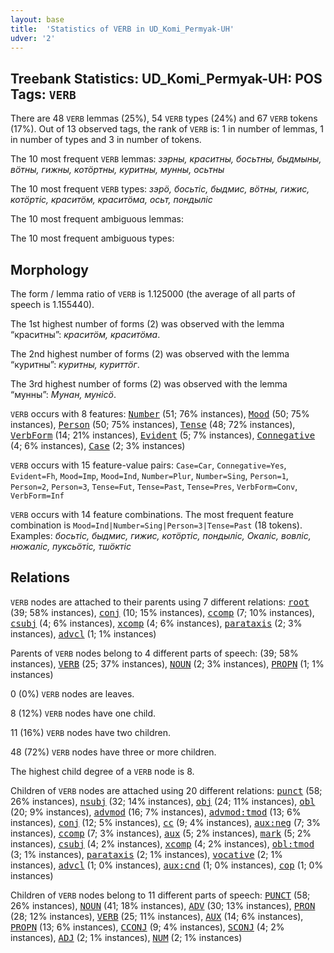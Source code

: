 ```yaml
---
layout: base
title:  'Statistics of VERB in UD_Komi_Permyak-UH'
udver: '2'
---
```


## Treebank Statistics: UD_Komi_Permyak-UH: POS Tags: `VERB`

There are 48 `VERB` lemmas (25%), 54 `VERB` types (24%) and 67 `VERB` tokens (17%).
Out of 13 observed tags, the rank of `VERB` is: 1 in number of lemmas, 1 in number of types and 3 in number of tokens.

The 10 most frequent `VERB` lemmas: <em>зэрны, краситны, босьтны, быдмыны, вӧтны, гижны, котӧртны, куритны, мунны, осьтны</em>

The 10 most frequent `VERB` types:  <em>зэрӧ, босьтіс, быдмис, вӧтны, гижис, котӧртіс, краситӧм, краситӧма, осьт, пондыліс</em>

The 10 most frequent ambiguous lemmas: 

The 10 most frequent ambiguous types:  



## Morphology

The form / lemma ratio of `VERB` is 1.125000 (the average of all parts of speech is 1.155440).

The 1st highest number of forms (2) was observed with the lemma “краситны”: <em>краситӧм, краситӧма</em>.

The 2nd highest number of forms (2) was observed with the lemma “куритны”: <em>куритны, куриттӧг</em>.

The 3rd highest number of forms (2) was observed with the lemma “мунны”: <em>Мунан, мунісӧ</em>.

`VERB` occurs with 8 features: <tt><a href="koi_uh-feat-Number.html">Number</a></tt> (51; 76% instances), <tt><a href="koi_uh-feat-Mood.html">Mood</a></tt> (50; 75% instances), <tt><a href="koi_uh-feat-Person.html">Person</a></tt> (50; 75% instances), <tt><a href="koi_uh-feat-Tense.html">Tense</a></tt> (48; 72% instances), <tt><a href="koi_uh-feat-VerbForm.html">VerbForm</a></tt> (14; 21% instances), <tt><a href="koi_uh-feat-Evident.html">Evident</a></tt> (5; 7% instances), <tt><a href="koi_uh-feat-Connegative.html">Connegative</a></tt> (4; 6% instances), <tt><a href="koi_uh-feat-Case.html">Case</a></tt> (2; 3% instances)

`VERB` occurs with 15 feature-value pairs: `Case=Car`, `Connegative=Yes`, `Evident=Fh`, `Mood=Imp`, `Mood=Ind`, `Number=Plur`, `Number=Sing`, `Person=1`, `Person=2`, `Person=3`, `Tense=Fut`, `Tense=Past`, `Tense=Pres`, `VerbForm=Conv`, `VerbForm=Inf`

`VERB` occurs with 14 feature combinations.
The most frequent feature combination is `Mood=Ind|Number=Sing|Person=3|Tense=Past` (18 tokens).
Examples: <em>босьтіс, быдмис, гижис, котӧртіс, пондыліс, Окаліс, вовліс, нюжаліс, пуксьӧтіс, тшӧктіс</em>


## Relations

`VERB` nodes are attached to their parents using 7 different relations: <tt><a href="koi_uh-dep-root.html">root</a></tt> (39; 58% instances), <tt><a href="koi_uh-dep-conj.html">conj</a></tt> (10; 15% instances), <tt><a href="koi_uh-dep-ccomp.html">ccomp</a></tt> (7; 10% instances), <tt><a href="koi_uh-dep-csubj.html">csubj</a></tt> (4; 6% instances), <tt><a href="koi_uh-dep-xcomp.html">xcomp</a></tt> (4; 6% instances), <tt><a href="koi_uh-dep-parataxis.html">parataxis</a></tt> (2; 3% instances), <tt><a href="koi_uh-dep-advcl.html">advcl</a></tt> (1; 1% instances)

Parents of `VERB` nodes belong to 4 different parts of speech:  (39; 58% instances), <tt><a href="koi_uh-pos-VERB.html">VERB</a></tt> (25; 37% instances), <tt><a href="koi_uh-pos-NOUN.html">NOUN</a></tt> (2; 3% instances), <tt><a href="koi_uh-pos-PROPN.html">PROPN</a></tt> (1; 1% instances)

0 (0%) `VERB` nodes are leaves.

8 (12%) `VERB` nodes have one child.

11 (16%) `VERB` nodes have two children.

48 (72%) `VERB` nodes have three or more children.

The highest child degree of a `VERB` node is 8.

Children of `VERB` nodes are attached using 20 different relations: <tt><a href="koi_uh-dep-punct.html">punct</a></tt> (58; 26% instances), <tt><a href="koi_uh-dep-nsubj.html">nsubj</a></tt> (32; 14% instances), <tt><a href="koi_uh-dep-obj.html">obj</a></tt> (24; 11% instances), <tt><a href="koi_uh-dep-obl.html">obl</a></tt> (20; 9% instances), <tt><a href="koi_uh-dep-advmod.html">advmod</a></tt> (16; 7% instances), <tt><a href="koi_uh-dep-advmod-tmod.html">advmod:tmod</a></tt> (13; 6% instances), <tt><a href="koi_uh-dep-conj.html">conj</a></tt> (12; 5% instances), <tt><a href="koi_uh-dep-cc.html">cc</a></tt> (9; 4% instances), <tt><a href="koi_uh-dep-aux-neg.html">aux:neg</a></tt> (7; 3% instances), <tt><a href="koi_uh-dep-ccomp.html">ccomp</a></tt> (7; 3% instances), <tt><a href="koi_uh-dep-aux.html">aux</a></tt> (5; 2% instances), <tt><a href="koi_uh-dep-mark.html">mark</a></tt> (5; 2% instances), <tt><a href="koi_uh-dep-csubj.html">csubj</a></tt> (4; 2% instances), <tt><a href="koi_uh-dep-xcomp.html">xcomp</a></tt> (4; 2% instances), <tt><a href="koi_uh-dep-obl-tmod.html">obl:tmod</a></tt> (3; 1% instances), <tt><a href="koi_uh-dep-parataxis.html">parataxis</a></tt> (2; 1% instances), <tt><a href="koi_uh-dep-vocative.html">vocative</a></tt> (2; 1% instances), <tt><a href="koi_uh-dep-advcl.html">advcl</a></tt> (1; 0% instances), <tt><a href="koi_uh-dep-aux-cnd.html">aux:cnd</a></tt> (1; 0% instances), <tt><a href="koi_uh-dep-cop.html">cop</a></tt> (1; 0% instances)

Children of `VERB` nodes belong to 11 different parts of speech: <tt><a href="koi_uh-pos-PUNCT.html">PUNCT</a></tt> (58; 26% instances), <tt><a href="koi_uh-pos-NOUN.html">NOUN</a></tt> (41; 18% instances), <tt><a href="koi_uh-pos-ADV.html">ADV</a></tt> (30; 13% instances), <tt><a href="koi_uh-pos-PRON.html">PRON</a></tt> (28; 12% instances), <tt><a href="koi_uh-pos-VERB.html">VERB</a></tt> (25; 11% instances), <tt><a href="koi_uh-pos-AUX.html">AUX</a></tt> (14; 6% instances), <tt><a href="koi_uh-pos-PROPN.html">PROPN</a></tt> (13; 6% instances), <tt><a href="koi_uh-pos-CCONJ.html">CCONJ</a></tt> (9; 4% instances), <tt><a href="koi_uh-pos-SCONJ.html">SCONJ</a></tt> (4; 2% instances), <tt><a href="koi_uh-pos-ADJ.html">ADJ</a></tt> (2; 1% instances), <tt><a href="koi_uh-pos-NUM.html">NUM</a></tt> (2; 1% instances)

